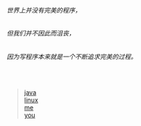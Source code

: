 ###### 世界上并没有完美的程序，

###### 但我们并不因此而沮丧，

###### 因为写程序本来就是一个不断追求完美的过程。

</br>

> <a href="./article/java/index.html">java</a></br>
> <a href="./article/linux/index.html">linux</a></br>
> <a href="./article/me.html">me</a></br>
> <a href="./article/you.html">you</a></br>
